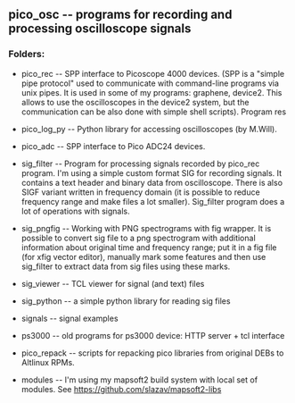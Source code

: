 ## pico_osc -- programs for recording and processing oscilloscope signals

### Folders:

* pico_rec -- SPP interface to Picoscope 4000 devices. (SPP is a "simple pipe protocol" used
to communicate with command-line programs via unix pipes. It is used in some of
my programs: graphene, device2. This allows to use the oscilloscopes in the device2 system,
but the communication can be also done with simple shell scripts).
Program res

* pico_log_py -- Python library for accessing oscilloscopes (by M.Will).

* pico_adc -- SPP interface to Pico ADC24 devices.

* sig_filter  -- Program for processing signals recorded by pico_rec program.
I'm using a simple custom format SIG for recording signals. It contains a
text header and binary data from oscilloscope. There is also SIGF
variant written in frequency domain (it is possible to reduce frequency
range and make files a lot smaller). Sig_filter program
does a lot of operations with signals.

* sig_pngfig  -- Working with PNG spectrograms with fig wrapper. It is possible
to convert sig file to a png spectrogram with additional information
about original time and frequency range; put it in a fig file (for xfig
vector editor), manually mark some features and then use sig_filter to extract
data from sig files using these marks.

* sig_viewer  -- TCL viewer for signal (and text) files

* sig_python  -- a simple python library for reading sig files

* signals     -- signal examples

* ps3000      -- old programs for ps3000 device: HTTP server + tcl interface

* pico_repack -- scripts for repacking pico libraries from original DEBs
to Altlinux RPMs.

* modules -- I'm using my mapsoft2 build system with local set of modules.
See https://github.com/slazav/mapsoft2-libs
